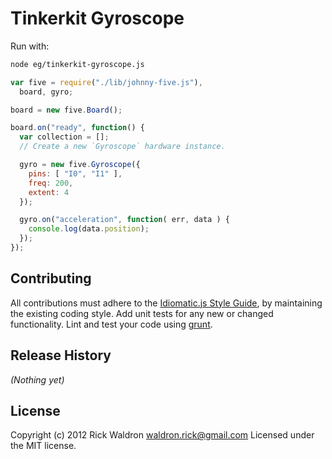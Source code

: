 # Tinkerkit Gyroscope

Run with:
```bash
node eg/tinkerkit-gyroscope.js
```


```javascript
var five = require("./lib/johnny-five.js"),
  board, gyro;

board = new five.Board();

board.on("ready", function() {
  var collection = [];
  // Create a new `Gyroscope` hardware instance.

  gyro = new five.Gyroscope({
    pins: [ "I0", "I1" ],
    freq: 200,
    extent: 4
  });

  gyro.on("acceleration", function( err, data ) {
    console.log(data.position);
  });
});
```













## Contributing
All contributions must adhere to the [Idiomatic.js Style Guide](https://github.com/rwldrn/idiomatic.js),
by maintaining the existing coding style. Add unit tests for any new or changed functionality. Lint and test your code using [grunt](https://github.com/cowboy/grunt).

## Release History
_(Nothing yet)_

## License
Copyright (c) 2012 Rick Waldron <waldron.rick@gmail.com>
Licensed under the MIT license.
